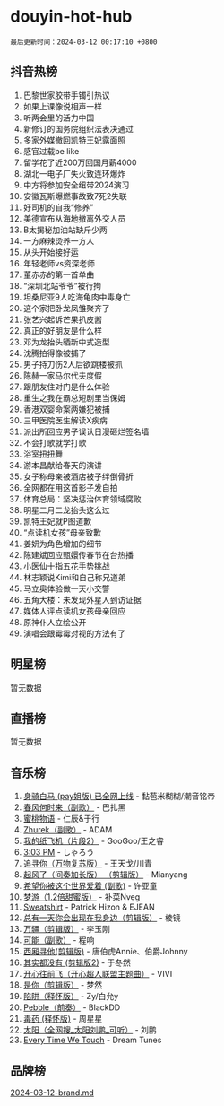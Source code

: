 # douyin-hot-hub

`最后更新时间：2024-03-12 00:17:10 +0800`

## 抖音热榜

1. 巴黎世家胶带手镯引热议
1. 如果上课像说相声一样
1. 听两会里的活力中国
1. 新修订的国务院组织法表决通过
1. 多家外媒撤回凯特王妃露面照
1. 感官过载be like
1. 留学花了近200万回国月薪4000
1. 湖北一电子厂失火致连环爆炸
1. 中方将参加安全纽带2024演习
1. 安徽瓦斯爆燃事故致7死2失联
1. 好司机的自我“修养”
1. 美德宣布从海地撤离外交人员
1. B太揭秘加油站缺斤少两
1. 一方麻辣烫养一方人
1. 从头开始接好运
1. 年轻老师vs资深老师
1. 董赤赤的第一首单曲
1. “深圳北站爷爷”被行拘
1. 坦桑尼亚9人吃海龟肉中毒身亡
1. 这个家把卧龙凤雏聚齐了
1. 张艺兴起诉芒果扒皮酱
1. 真正的好朋友是什么样
1. 邓为龙抬头晒新中式造型
1. 沈腾拍得像被捕了
1. 男子持刀伤2人后欲跳楼被抓
1. 陈赫一家马尔代夫度假
1. 跟朋友住对门是什么体验
1. 重生之我在霸总短剧里当保姆
1. 香港双婴命案两嫌犯被捕
1. 三甲医院医生解读X疾病
1. 派出所回应男子误认日漫砸烂签名墙
1. 不会打歌就学打歌
1. 浴室扭扭舞
1. 游本昌献给春天的演讲
1. 女子称母亲被酒店被子绊倒骨折
1. 全网都在用这首影子发自拍
1. 体育总局：坚决惩治体育领域腐败
1. 明星二月二龙抬头这么过
1. 凯特王妃就P图道歉
1. “点读机女孩”母亲致歉
1. 姜妍为角色增加的细节
1. 陈建斌回应甄嬛传春节在台热播
1. 小医仙十指五花手势挑战
1. 林志颖说Kimi和自己称兄道弟
1. 马立奥体验做一天小交警
1. 五角大楼：未发现外星人到访证据
1. 媒体人评点读机女孩母亲回应
1. 原神仆人立绘公开
1. 演唱会跟霉霉对视的方法有了

## 明星榜

暂无数据

## 直播榜

暂无数据

## 音乐榜

1. [身骑白马 (pay姐版) 已全网上线](https://sf5-hl-cdn-tos.douyinstatic.com/obj/tos-cn-ve-2774/oQLO5ZgLsFkaDhdIIveF2zUCgfweY0gWaH4AQG) - 黏苞米糊糊/潮音铭帝
1. [春风何时来（副歌）](https://sf5-hl-cdn-tos.douyinstatic.com/obj/tos-cn-ve-2774/ow7tbAiAWI2giBUrmu0hMMh3UYP3ZXdbDYiXd) - 巴扎黑
1. [蜜桃物语](https://sf3-cdn-tos.douyinstatic.com/obj/tos-cn-ve-2774/oIhOSCZtIACtYU4XQkngiW9kCBfVD1Fz9IYeqL) - 仁辰&于行
1. [Zhurek（副歌）](https://sf3-cdn-tos.douyinstatic.com/obj/tos-cn-ve-2774/ooQm8FBZQDlf0btEYgVpCcSCQfrdJGBEKZYBGS) - ADAM
1. [我的纸飞机（片段2）](https://sf5-hl-cdn-tos.douyinstatic.com/obj/tos-cn-ve-2774/oM2ZrKcg2CD5AeRB2gkeXOFB1IxAGJdZPazYHf) - GooGoo/王之睿
1. [3:03 PM](https://sf6-cdn-tos.douyinstatic.com/obj/tos-cn-ve-2774/6dbc1e43a5424f1d8e026f901c4ecac6) - しゃろう
1. [追寻你（万物复苏版）](https://sf5-hl-cdn-tos.douyinstatic.com/obj/tos-cn-ve-2774/oYeAZJsbjIDit9APmBg8u6uDUQnHmoCf3gbo74) - 王天戈/川青
1. [起风了（间奏加长版） （剪辑版）](https://sf5-hl-cdn-tos.douyinstatic.com/obj/tos-cn-ve-2774/8a927fdf26bc49e0ada58e80d57cf030) - Mianyang
1. [希望你被这个世界爱着 (副歌)](https://sf5-hl-cdn-tos.douyinstatic.com/obj/tos-cn-ve-2774/oUHCmWQfZlE3QQBKBeD8rCFLpJzPgCpImhsxMt) - 许亚童
1. [梦游（1.2倍甜蜜版）](https://sf6-cdn-tos.douyinstatic.com/obj/tos-cn-ve-2774/o4gyAUm8hwufoEABmwVIiQtHsFuGzAEEWtNMzo) - 补菜Nveg
1. [Sweatshirt](https://sf5-hl-cdn-tos.douyinstatic.com/obj/tos-cn-ve-2774/oIljDAEhoLZWOUjICBfkC4Uzg1QB1BFgNfItyL) - Patrick Hizon & EJEAN
1. [总有一天你会出现在我身边（剪辑版）](https://sf5-hl-cdn-tos.douyinstatic.com/obj/tos-cn-ve-2774/oMLsHwhWW7CYoAhoWB9EXUQIzNBsfAJxpAoxCU) - 棱镜
1. [万疆（剪辑版）](https://sf3-cdn-tos.douyinstatic.com/obj/tos-cn-ve-2774/ooG7oVgFlDTelKCjCsTTobQvbdtj1BBQXnfZd8) - 李玉刚
1. [可能（副歌）](https://sf6-cdn-tos.douyinstatic.com/obj/tos-cn-ve-2774/cde1731888894259b333569393c2fb51) - 程响
1. [西厢寻他(剪辑版)](https://sf5-hl-cdn-tos.douyinstatic.com/obj/tos-cn-ve-2774/oUsAVfAQKlRNxEv5qxvIB8o5qmIWUcXbzJKJhw) - 唐伯虎Annie、伯爵Johnny
1. [其实都没有 (剪辑版2)](https://sf5-hl-cdn-tos.douyinstatic.com/obj/tos-cn-ve-2774/oEBNQenHZtBhxYjGgUDQk0BCHTigQafgFlbQ7k) - 于冬然
1. [开心往前飞（开心超人联盟主题曲）](https://sf6-cdn-tos.douyinstatic.com/obj/tos-cn-ve-2774/9d8fb7c82cf1421fb93a9fe925275e0a) - VIVI
1. [是你（剪辑版）](https://sf3-cdn-tos.douyinstatic.com/obj/tos-cn-ve-2774/46019dae783c4c969944217fe1cfafc4) - 梦然
1. [陷阱（释怀版）](https://sf5-hl-cdn-tos.douyinstatic.com/obj/tos-cn-ve-2774/oE8C21LeZrzKLDFfQYgMzx4GAIHageG5IzayY7) - Zy/白允y
1. [Pebble（前奏）](https://sf6-cdn-tos.douyinstatic.com/obj/tos-cn-ve-2774/5e6913036e674b34b92df6abd1361f00) - BlackDD
1. [毒药 (释怀版)](https://sf6-cdn-tos.douyinstatic.com/obj/tos-cn-ve-2774/oYILMEAzspdZBIzy4frJNB8ZHPHWAhiwowd4Ad) - 周星星
1. [太阳（全网搜_太阳刘鹏_可听）](https://sf3-cdn-tos.douyinstatic.com/obj/tos-cn-ve-2774/ogWbyIQnlBFImVbeDocRdCIYtBHlbJXgfZMvgz) - 刘鹏
1. [Every Time We Touch](https://sf5-hl-cdn-tos.douyinstatic.com/obj/tos-cn-ve-2774/ogN6lUKQeBBfEVhIOMikG1CcJjugxk1tztZyhP) - Dream Tunes

## 品牌榜

[2024-03-12-brand.md](2024-03-12-brand.md)
